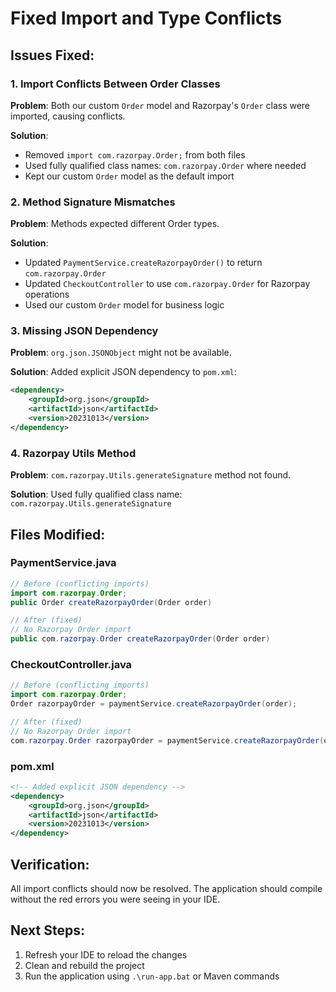 # Fixed Import and Type Conflicts

## Issues Fixed:

### 1. **Import Conflicts Between Order Classes**
**Problem**: Both our custom `Order` model and Razorpay's `Order` class were imported, causing conflicts.

**Solution**: 
- Removed `import com.razorpay.Order;` from both files
- Used fully qualified class names: `com.razorpay.Order` where needed
- Kept our custom `Order` model as the default import

### 2. **Method Signature Mismatches**
**Problem**: Methods expected different Order types.

**Solution**:
- Updated `PaymentService.createRazorpayOrder()` to return `com.razorpay.Order`
- Updated `CheckoutController` to use `com.razorpay.Order` for Razorpay operations
- Used our custom `Order` model for business logic

### 3. **Missing JSON Dependency**
**Problem**: `org.json.JSONObject` might not be available.

**Solution**: Added explicit JSON dependency to `pom.xml`:
```xml
<dependency>
    <groupId>org.json</groupId>
    <artifactId>json</artifactId>
    <version>20231013</version>
</dependency>
```

### 4. **Razorpay Utils Method**
**Problem**: `com.razorpay.Utils.generateSignature` method not found.

**Solution**: Used fully qualified class name: `com.razorpay.Utils.generateSignature`

## Files Modified:

### PaymentService.java
```java
// Before (conflicting imports)
import com.razorpay.Order;
public Order createRazorpayOrder(Order order)

// After (fixed)
// No Razorpay Order import
public com.razorpay.Order createRazorpayOrder(Order order)
```

### CheckoutController.java
```java
// Before (conflicting imports)
import com.razorpay.Order;
Order razorpayOrder = paymentService.createRazorpayOrder(order);

// After (fixed)
// No Razorpay Order import
com.razorpay.Order razorpayOrder = paymentService.createRazorpayOrder(order);
```

### pom.xml
```xml
<!-- Added explicit JSON dependency -->
<dependency>
    <groupId>org.json</groupId>
    <artifactId>json</artifactId>
    <version>20231013</version>
</dependency>
```

## Verification:
All import conflicts should now be resolved. The application should compile without the red errors you were seeing in your IDE.

## Next Steps:
1. Refresh your IDE to reload the changes
2. Clean and rebuild the project
3. Run the application using `.\run-app.bat` or Maven commands
